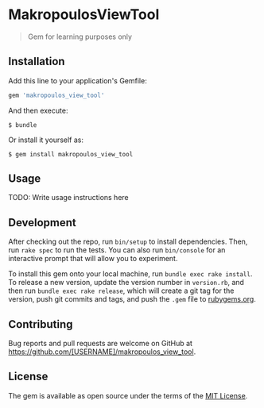 # MakropoulosViewTool

> Gem for learning purposes only

## Installation

Add this line to your application's Gemfile:

```ruby
gem 'makropoulos_view_tool'
```

And then execute:

    $ bundle

Or install it yourself as:

    $ gem install makropoulos_view_tool

## Usage

TODO: Write usage instructions here

## Development

After checking out the repo, run `bin/setup` to install dependencies. Then, run `rake spec` to run the tests. You can also run `bin/console` for an interactive prompt that will allow you to experiment.

To install this gem onto your local machine, run `bundle exec rake install`. To release a new version, update the version number in `version.rb`, and then run `bundle exec rake release`, which will create a git tag for the version, push git commits and tags, and push the `.gem` file to [rubygems.org](https://rubygems.org).

## Contributing

Bug reports and pull requests are welcome on GitHub at https://github.com/[USERNAME]/makropoulos_view_tool.

## License

The gem is available as open source under the terms of the [MIT License](http://opensource.org/licenses/MIT).
